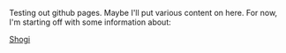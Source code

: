 Testing out github pages. Maybe I'll put various content on here. For now, I'm starting off with some information about:

[Shogi](shogi)

